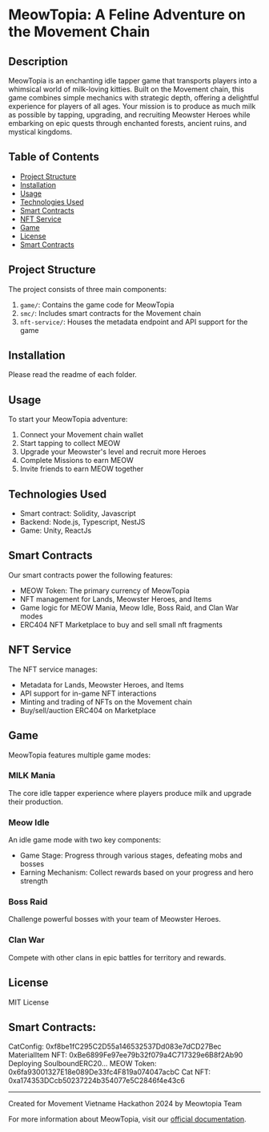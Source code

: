 # MeowTopia: A Feline Adventure on the Movement Chain

## Description
MeowTopia is an enchanting idle tapper game that transports players into a whimsical world of milk-loving kitties. Built on the Movement chain, this game combines simple mechanics with strategic depth, offering a delightful experience for players of all ages. Your mission is to produce as much milk as possible by tapping, upgrading, and recruiting Meowster Heroes while embarking on epic quests through enchanted forests, ancient ruins, and mystical kingdoms.

## Table of Contents
- [Project Structure](#project-structure)
- [Installation](#installation)
- [Usage](#usage)
- [Technologies Used](#technologies-used)
- [Smart Contracts](#smart-contracts)
- [NFT Service](#nft-service)
- [Game](#game)
- [License](#license)
- [Smart Contracts](#smart-contracts)

## Project Structure
The project consists of three main components:

1. `game/`: Contains the game code for MeowTopia
2. `smc/`: Includes smart contracts for the Movement chain
3. `nft-service/`: Houses the metadata endpoint and API support for the game

## Installation
Please read the readme of each folder.

## Usage
To start your MeowTopia adventure:
1. Connect your Movement chain wallet
2. Start tapping to collect MEOW
3. Upgrade your Meowster's level and recruit more Heroes
4. Complete Missions to earn MEOW
5. Invite friends to earn MEOW together

## Technologies Used
- Smart contract: Solidity, Javascript
- Backend: Node.js, Typescript, NestJS
- Game: Unity, ReactJs

## Smart Contracts
Our smart contracts power the following features:
- MEOW Token: The primary currency of MeowTopia
- NFT management for Lands, Meowster Heroes, and Items
- Game logic for MEOW Mania, Meow Idle, Boss Raid, and Clan War modes
- ERC404 NFT Marketplace to buy and sell small nft fragments

## NFT Service
The NFT service manages:
- Metadata for Lands, Meowster Heroes, and Items
- API support for in-game NFT interactions
- Minting and trading of NFTs on the Movement chain
- Buy/sell/auction ERC404 on Marketplace

## Game
MeowTopia features multiple game modes:

### MILK Mania
The core idle tapper experience where players produce milk and upgrade their production.

### Meow Idle
An idle game mode with two key components:
- Game Stage: Progress through various stages, defeating mobs and bosses
- Earning Mechanism: Collect rewards based on your progress and hero strength

### Boss Raid
Challenge powerful bosses with your team of Meowster Heroes.

### Clan War
Compete with other clans in epic battles for territory and rewards.

## License
MIT License

## Smart Contracts:
CatConfig: 0xf8be1fC295C2D55a146532537Dd083e7dCD27Bec
MaterialItem NFT: 0xBe6899Fe97ee79b32f079a4C717329e6B8f2Ab90
Deploying SoulboundERC20...
MEOW Token: 0x6fa93001327E18e089De33fc4F819a074047acbC
Cat NFT: 0xa174353DCcb50237224b354077e5C2846f4e43c6

---

Created for Movement Vietname Hackathon 2024 by Meowtopia Team

For more information about MeowTopia, visit our [official documentation](https://docs.meowtopia.io/).
